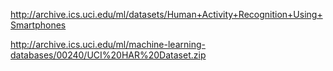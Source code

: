 http://archive.ics.uci.edu/ml/datasets/Human+Activity+Recognition+Using+Smartphones

http://archive.ics.uci.edu/ml/machine-learning-databases/00240/UCI%20HAR%20Dataset.zip

